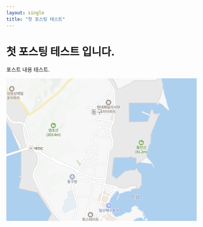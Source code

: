 ```yaml
---
layout: single
title: "첫 포스팅 테스트"
---
```


# 첫 포스팅 테스트 입니다.

포스트 내용 테스트.

![테스트 이미지](../_image/test_image.png)